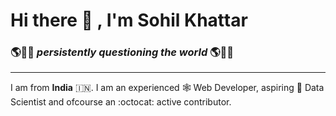 # Hi there 👋 , I'm **Sohil Khattar**

### 🌎🙋‍♂️ _persistently questioning the world_ 🌎🙋‍♂️

---

I am from **India** :india:. I am an experienced 🕸 Web Developer, aspiring 🔬 Data Scientist and ofcourse an :octocat: active contributor.

<!--
**SohilK03/SohilK03** is a ✨ _special_ ✨ repository because its `README.md` (this file) appears on your GitHub profile.

Here are some ideas to get you started:

- 🔭 I’m currently working on ...
- 🌱 I’m currently learning ...
- 👯 I’m looking to collaborate on ...
- 🤔 I’m looking for help with ...
- 💬 Ask me about ...
- 📫 How to reach me: ...
- 😄 Pronouns: ...
- ⚡ Fun fact: ...
-->
